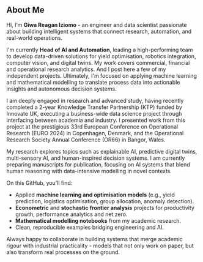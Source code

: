 ## About Me

Hi, I’m **Giwa Reagan Iziomo** - an engineer and data scientist passionate about building intelligent systems that connect research, automation, and real-world operations.  

I'm currently **Head of AI and Automation**, leading a high-performing team to develop data-driven solutions for yield optimisation, robotics integration, computer vision, and digital twins. My work covers commercial, financial and operational research analytics. And I post here a few of my independent projects. Ultimately, I'm focused on applying machine learning and mathematical modelling to translate process data into actionable insights and autonomous decision systems.

I am deeply engaged in research and advanced study, having recently completed a 2-year Knowledge Transfer Partnership (KTP) funded by Innovate UK, executing a business-wide data science project through interfacing between academia and industry. I presented work from this project at the prestigious 33rd European Conference on Operational Research (EURO 2024) in Copenhagen, Denmark, and the Operational Research Society Annual Conference (OR66) in Bangor, Wales.

My research explores topics such as explainable AI, predictive digital twins, multi-sensory AI, and human-inspired decision systems. I am currently preparing manuscripts for publication, focusing on AI systems that blend human reasoning with data-intensive modelling in novel contexts.

On this GitHub, you’ll find:
- Applied **machine learning and optimisation models** (e.g., yield prediction, logistics optimisation, group allocation, anomaly detection).  
- **Econometric** and **stochastic frontier analysis** projects for productivity growth, performance analytics and net zero.  
- **Mathematical modelling notebooks** from my academic research.  
- Clean, reproducible examples bridging engineering and AI.

Always happy to collaborate in building systems that merge academic rigour with industrial practicality - models that not only work on paper, but also transform real processes on the ground.
